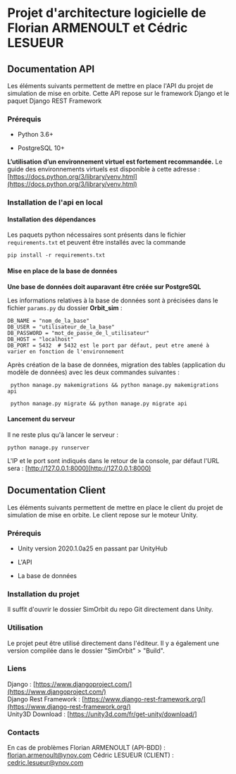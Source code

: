 # Projet d'architecture logicielle de Florian ARMENOULT et Cédric LESUEUR


## Documentation API

Les éléments suivants permettent de mettre en place l'API du projet de simulation de mise en orbite.
Cette API repose sur le framework Django et le paquet Django REST Framework

### Prérequis

-   Python 3.6+

-   PostgreSQL 10+

**L’utilisation d’un environnement virtuel est fortement recommandée.**
Le guide des environnements virtuels est disponible à cette adresse : [https://docs.python.org/3/library/venv.html](https://docs.python.org/3/library/venv.html)

### Installation de l'api en local

#### Installation des dépendances
 Les paquets python nécessaires sont présents dans le fichier `requirements.txt` et peuvent être installés avec la commande 

    pip install -r requirements.txt


#### Mise en place de la base de données

**Une base de données doit auparavant être créée sur PostgreSQL**

 Les informations relatives à la base de données sont à précisées dans le fichier `params.py` du dossier **Orbit_sim** :

    DB_NAME = "nom_de_la_base"
    DB_USER = "utilisateur_de_la_base"
    DB_PASSWORD = "mot_de_passe_de_l_utilisateur"
    DB_HOST = "localhost"
    DB_PORT = 5432  # 5432 est le port par défaut, peut etre amené à varier en fonction de l'environnement

 
 Après création de la base de données, migration des tables (application du modèle de données) avec les deux commandes suivantes : 

     python manage.py makemigrations && python manage.py makemigrations api

     python manage.py migrate && python manage.py migrate api
     
#### Lancement du serveur

Il ne reste plus qu'à lancer le serveur :

    python manage.py runserver

L'IP et le port sont indiqués dans le retour de la console, par défaut l'URL sera : [http://127.0.0.1:8000](http://127.0.0.1:8000)

## Documentation Client

Les éléments suivants permettent de mettre en place le client du projet de simulation de mise en orbite.
Le client repose sur le moteur Unity.

### Prérequis 

- Unity version 2020.1.0a25 en passant par UnityHub

- L'API

- La base de données

### Installation du projet

Il suffit d'ouvrir le dossier SimOrbit du repo Git directement dans Unity.

### Utilisation

Le projet peut être utilisé directement dans l'éditeur. Il y a également une version compilée dans le dossier "SimOrbit" > "Build".

### Liens

Django : [https://www.djangoproject.com/](https://www.djangoproject.com/) <br>
Django Rest Framework : [https://www.django-rest-framework.org/](https://www.django-rest-framework.org/) <br>
Unity3D Download : [https://unity3d.com/fr/get-unity/download/]

### Contacts

En cas de problèmes
Florian ARMENOULT (API-BDD) : florian.armenoult@ynov.com
Cédric LESUEUR (CLIENT) : cedric.lesueur@ynov.com